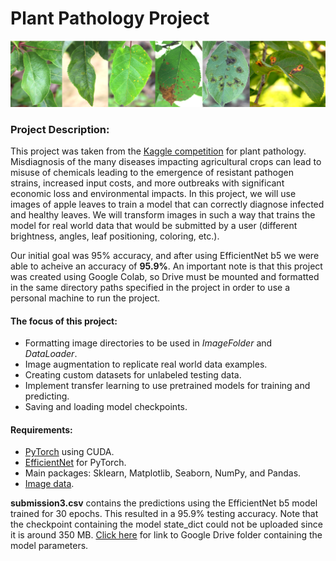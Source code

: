 # Plant Pathology Project

<img src="/Image/header.png" width="600">

### Project Description:
This project was taken from the [Kaggle competition](https://www.kaggle.com/c/plant-pathology-2020-fgvc7/overview/evaluation) for plant pathology. Misdiagnosis of the many diseases impacting agricultural crops can lead to misuse of chemicals leading to the emergence of resistant pathogen strains, increased input costs, and more outbreaks with significant economic loss and environmental impacts. In this project, we will use images of apple leaves to train a model that can correctly diagnose infected and healthy leaves. We will transform images in such a way that trains the model for real world data that would be submitted by a user (different brightness, angles, leaf positioning, coloring, etc.). 

Our initial goal was 95% accuracy, and after using EfficientNet b5 we were able to acheive an accuracy of **95.9%**. An important note is that this project was created using Google Colab, so Drive must be mounted and formatted in the same directory paths specified in the project in order to use a personal machine to run the project.

#### The focus of this project:
- Formatting image directories to be used in *ImageFolder* and *DataLoader*.
- Image augmentation to replicate real world data examples.
- Creating custom datasets for unlabeled testing data.
- Implement transfer learning to use pretrained models for training and predicting.
- Saving and loading model checkpoints.

#### Requirements:
- [PyTorch](https://pytorch.org/get-started/locally/) using CUDA.
- [EfficientNet](https://pypi.org/project/efficientnet-pytorch/) for PyTorch.
- Main packages: Sklearn, Matplotlib, Seaborn, NumPy, and Pandas.
- [Image data](https://www.kaggle.com/c/plant-pathology-2020-fgvc7/data).

**submission3.csv** contains the predictions using the EfficientNet b5 model trained for 30 epochs. This resulted in a 95.9% testing accuracy. Note that the checkpoint containing the model state_dict could not be uploaded since it is around 350 MB. [Click here](https://drive.google.com/drive/folders/1qPAkrDkLgOGlSVm_I-g8QLYljSj7584L?usp=sharing) for link to Google Drive folder containing the model parameters. 
